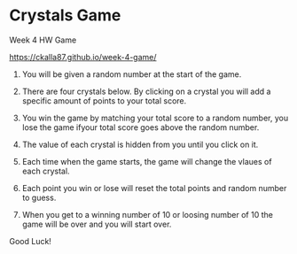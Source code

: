 # Crystals Game
Week 4 HW Game

https://ckalla87.github.io/week-4-game/

1. You will be given a random number at the start of the game.

2. There are four crystals below. By clicking on a crystal you will add a specific amount of points to your total score.

3. You win the game by matching your total score to a random number, you lose the game ifyour total score goes above the random number.

4. The value of each crystal is hidden from you until you click on it.

5. Each time when the game starts, the game will change the vlaues of each crystal.

6. Each point you win or lose will reset the total points and random number to guess.

7. When you get to a winning number of 10 or loosing number of 10 the game will be over and you will start over.

Good Luck!
